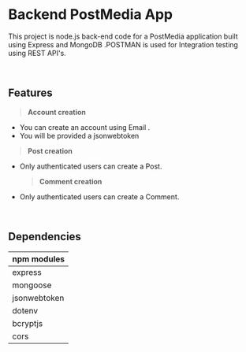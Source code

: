 # Backend PostMedia App
This project is node.js back-end code for a PostMedia application built using Express and MongoDB .POSTMAN is used for
Integration testing using REST API's.

<br/>

## Features

>**Account creation**
- You can create an account  using Email .
- You will be provided a jsonwebtoken
 

>**Post creation**
- Only authenticated users can create a Post.

  >**Comment creation**
- Only authenticated users can create a Comment.
  

<br/>

## Dependencies
|npm modules|
|-|
|express|
|mongoose|
|jsonwebtoken|
|dotenv|
|bcryptjs|
|cors|


<br/>


